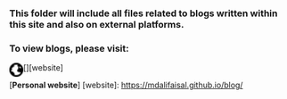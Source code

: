### This folder will include all files related to blogs written within this site and also on external platforms.

### To view blogs, please visit:

[<img align="left" alt="Website"        width="25px" src="https://raw.githubusercontent.com/iconic/open-iconic/master/svg/globe.svg" />][website]

[**Personal website**]
[website]: https://mdalifaisal.github.io/blog/
